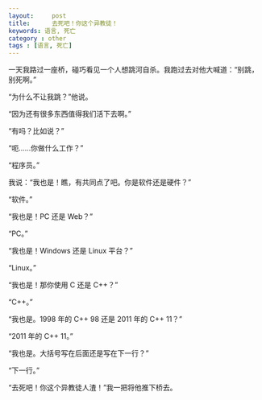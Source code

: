 ```yaml
---
layout:     post
title:      去死吧！你这个异教徒！
keywords: 语言, 死亡
category : other
tags : [语言, 死亡]
---
```


一天我路过一座桥，碰巧看见一个人想跳河自杀。我跑过去对他大喊道：“别跳，别死啊。”

“为什么不让我跳？”他说。

“因为还有很多东西值得我们活下去啊。”

“有吗？比如说？”

“呃……你做什么工作？”

“程序员。”

我说：“我也是！瞧，有共同点了吧。你是软件还是硬件？”

“软件。”

“我也是！PC 还是 Web？”

“PC。”

“我也是！Windows 还是 Linux 平台？”

“Linux。”

“我也是！那你使用 C 还是 C++？”

“C++。”

“我也是。1998 年的 C++ 98 还是 2011 年的 C++ 11？”

“2011 年的 C++ 11。”

“我也是。大括号写在后面还是写在下一行？”

“下一行。”

“去死吧！你这个异教徒人渣！”我一把将他推下桥去。